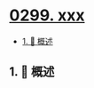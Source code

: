 # [0299. xxx](https://github.com/Tdahuyou/TNotes.leetcode/tree/main/notes/0299.%20xxx)

<!-- region:toc -->

- [1. 📝 概述](#1--概述)

<!-- endregion:toc -->

## 1. 📝 概述
